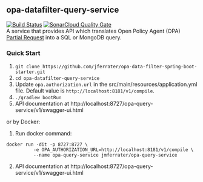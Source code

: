 ## opa-datafilter-query-service
[![Build Status](https://travis-ci.com/jferrater/opa-data-filter-spring-boot-starter.svg?branch=master)](https://travis-ci.com/jferrater/opa-data-filter-spring-boot-starter) [![SonarCloud Quality Gate](https://sonarcloud.io/api/project_badges/measure?project=jferrater_opa-datafilter-query-service&metric=alert_status)](https://sonarcloud.io/dashboard?id=jferrater_opa-datafilter-query-service)
<br>
A service that provides API which translates Open Policy Agent (OPA) [Partial Request](https://www.openpolicyagent.org/docs/latest/rest-api/#compile-api) into a SQL or MongoDB query.

### Quick Start
1. `git clone https://github.com/jferrater/opa-data-filter-spring-boot-starter.git`
2. `cd opa-datafilter-query-service`
3. Update `opa.authorization.url` in the src/main/resources/application.yml file. Default value is `http://localhost:8181/v1/compile`.
3. `./gradlew bootRun`
4. API documentation at http://localhost:8727/opa-query-service/v1/swagger-ui.html

or by Docker:

1. Run docker command:
 ````shell script
docker run -dit -p 8727:8727 \
           -e OPA_AUTHORIZATION_URL=http://localhost:8181/v1/compile \
           --name opa-query-service jmferrater/opa-query-service
````
2. API documentation at http://localhost:8727/opa-query-service/v1/swagger-ui.html


